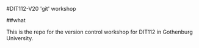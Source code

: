 #DIT112-V20 'git' workshop

##what

This is the repo for the version control workshop for
DIT112 in Gothenburg University.
